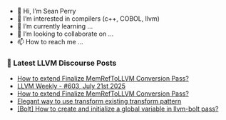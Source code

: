 - 👋 Hi, I’m Sean Perry
- 👀 I’m interested in compilers (c++, COBOL, llvm)
- 🌱 I’m currently learning ...
- 💞️ I’m looking to collaborate on ...
- 📫 How to reach me ...

<!---
s66perry/s66perry is a ✨ special ✨ repository because its `README.md` (this file) appears on your GitHub profile.
You can click the Preview link to take a look at your changes.
--->
### 📕 Latest LLVM Discourse Posts

<!-- DISCOURSE-LLVM:START -->
- [How to extend Finalize MemRefToLLVM Conversion Pass?](https://discourse.llvm.org/t/how-to-extend-finalize-memreftollvm-conversion-pass/87471#post_2)
- [LLVM Weekly - #603, July 21st 2025](https://discourse.llvm.org/t/llvm-weekly-603-july-21st-2025/87463#post_4)
- [How to extend Finalize MemRefToLLVM Conversion Pass?](https://discourse.llvm.org/t/how-to-extend-finalize-memreftollvm-conversion-pass/87471#post_1)
- [Elegant way to use transform existing transform pattern](https://discourse.llvm.org/t/elegant-way-to-use-transform-existing-transform-pattern/87438#post_4)
- [[Bolt] How to create and initialize a global variable in llvm-bolt pass?](https://discourse.llvm.org/t/bolt-how-to-create-and-initialize-a-global-variable-in-llvm-bolt-pass/84905#post_3)
<!-- DISCOURSE-LLVM:END -->
